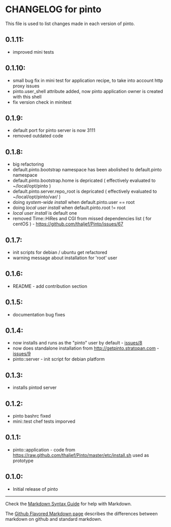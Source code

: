 # CHANGELOG for pinto

This file is used to list changes made in each version of pinto.


## 0.1.11:
- improved mini tests

## 0.1.10:
- small bug fix in mini test for application recipe, to take into account http proxy issues
- pinto.user_shell attribute added, now pinto application owner is created with this shell
- fix version check in minitest

## 0.1.9:
* default port for pinto server is now 3111
* removed outdated code

## 0.1.8:

* big refactoring 
* default.pinto.bootstrap namespace has been abolished to default.pinto namespace
* default.pinto.bootstrap.home is depricated ( effectively evaluated to ~/local/opt/pinto )
* default.pinto.server.repo_root is depricated ( effectively evaluated to ~/local/opt/pinto/var/ )
* doing *system-wide install* when default.pinto.user == root
* doing *local user install* when default.pinto.root != root
* *local user install* is default one
* removed Time::HiRes and CGI from missed dependencies list ( for centOS ) - https://github.com/thaljef/Pinto/issues/67


## 0.1.7:
* init scripts for debian / ubuntu get refactored
* warning message about installation for 'root' user

## 0.1.6:
* README - add contribution section

## 0.1.5:
* documentation bug fixes

## 0.1.4:
* now installs and runs as the "pinto" user by default - [issues/8](https://github.com/melezhik/cookbooks/issues/8)
* now does standalone installation from http://getpinto.stratopan.com - [issues/9](https://github.com/melezhik/cookbooks/issues/9)
* pinto::server - init script for debian platform

## 0.1.3:

* installs pintod server

## 0.1.2:
* pinto bashrc fixed
* mini::test chef tests imporved

## 0.1.1:
* pinto::application - code from https://raw.github.com/thaljef/Pinto/master/etc/install.sh used as prototype

## 0.1.0:

* Initial release of pinto

- - -
Check the [Markdown Syntax Guide](http://daringfireball.net/projects/markdown/syntax) for help with Markdown.

The [Github Flavored Markdown page](http://github.github.com/github-flavored-markdown/) describes the differences between markdown on github and standard markdown.
